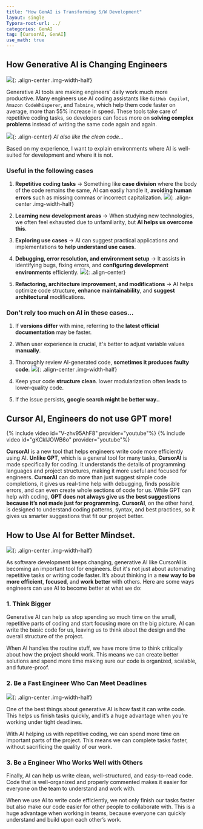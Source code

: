 ```yaml
---
title: "How GenAI is Transforming S/W Development"
layout: single
Typora-root-url: ../
categories: GenAI
tag: [CursorAI, GenAI]
use_math: true
---
```


## How Generative AI is Changing Engineers

![]({{site.url}}/images/2025-03-17-data-science-1/hey.png){: .align-center .img-width-half}

Generative AI tools are making engineers’ daily work much more productive. Many engineers use AI coding assistants like `GitHub Copilot`, `Amazon CodeWhisperer`, and `Tabnine`, which help them code faster on average, more than 55% increase in speed. These tools take care of repetitive coding tasks, so developers can focus more on **solving complex problems** instead of writing the same code again and again.

![]({{site.url}}/images/2025-03-17-data-science-1/snippet.png){: .align-center}
*AI also like the clean code...*

Based on my experience, I want to explain environments where AI is well-suited for development and where it is not.

### Useful in the following cases

1. **Repetitive coding tasks** → Something like **case division** where the body of the code remains the same, AI can easily handle it, **avoiding human errors** such as missing commas or incorrect capitalization.
![]({{site.url}}/images/2025-03-17-data-science-1/graph.png){: .align-center .img-width-half}

2. **Learning new development areas** → When studying new technologies, we often feel exhausted due to unfamiliarity, but **AI helps us overcome this**.

3. **Exploring use cases** → AI can suggest practical applications and implementations **to help understand use cases**.

4. **Debugging, error resolution, and environment setup** → It assists in identifying bugs, fixing errors, and **configuring development environments** efficiently.
![]({{site.url}}/images/2025-03-17-data-science-1/bug.jpg){: .align-center}

5. **Refactoring, architecture improvement, and modifications** → AI helps optimize code structure, **enhance maintainability**, and **suggest architectural** modifications.


### Don't rely too much on AI in these cases...

1. If **versions differ** with mine, referring to the **latest official documentation** may be faster.

2. When user experience is crucial, it's better to adjust variable values **manually**.

3. Thoroughly review AI-generated code, **sometimes it produces faulty code**.
![]({{site.url}}/images/2025-03-17-data-science-1/openai.jpg){: .align-center .img-width-half}

4. Keep your code **structure clean**. lower modularization often leads to lower-quality code.

5. If the issue persists, **google search might be better way..**


## Cursor AI, Engineers do not use GPT more!

{% include video id="V-zhv95AhF8" provider="youtube"%}
{% include video id="gKCklJOWB6o" provider="youtube"%}

**CursorAI** is a new tool that helps engineers write code more efficiently using AI. **Unlike GPT**, which is a general tool for many tasks, **CursorAI** is made specifically for coding. It understands the details of programming languages and project structures, making it more useful and focused for engineers. **CursorAI** can do more than just suggest simple code completions, it gives us real-time help with debugging, finds possible errors, and can even create whole sections of code for us. While GPT can help with coding, **GPT does not always give us the best suggestions because it’s not made just for programming.** **CursorAI**, on the other hand, is designed to understand coding patterns, syntax, and best practices, so it gives us smarter suggestions that fit our project better.

## How to Use AI for Better Mindset.
![]({{site.url}}/images/2025-03-17-data-science-1/mindset.png){: .align-center .img-width-half}

As software development keeps changing, generative AI like CursorAI is becoming an important tool for engineers. But it's not just about automating repetitive tasks or writing code faster. It’s about thinking in a **new way to be more efficient**, **focused**, and **work better** with others. Here are some ways engineers can use AI to become better at what we do:

### 1. Think Bigger

Generative AI can help us stop spending so much time on the small, repetitive parts of coding and start focusing more on the big picture. AI can write the basic code for us, leaving us to think about the design and the overall structure of the project.

When AI handles the routine stuff, we have more time to think critically about how the project should work. This means we can create better solutions and spend more time making sure our code is organized, scalable, and future-proof.

### 2. Be a Fast Engineer Who Can Meet Deadlines

![]({{site.url}}/images/2025-03-17-data-science-1/time.png){: .align-center .img-width-half}

One of the best things about generative AI is how fast it can write code. This helps us finish tasks quickly, and it’s a huge advantage when you’re working under tight deadlines.

With AI helping us with repetitive coding, we can spend more time on important parts of the project. This means we can complete tasks faster, without sacrificing the quality of our work.

### 3. Be a Engineer Who Works Well with Others

Finally, AI can help us write clean, well-structured, and easy-to-read code. Code that is well-organized and properly commented makes it easier for everyone on the team to understand and work with.

When we use AI to write code efficiently, we not only finish our tasks faster but also make our code easier for other people to collaborate with. This is a huge advantage when working in teams, because everyone can quickly understand and build upon each other’s work.

